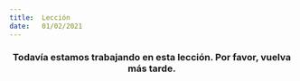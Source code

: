 ```yaml
---
title:  Lección
date:   01/02/2021
---
```


### <center>Todavía estamos trabajando en esta lección. Por favor, vuelva más tarde.</center>